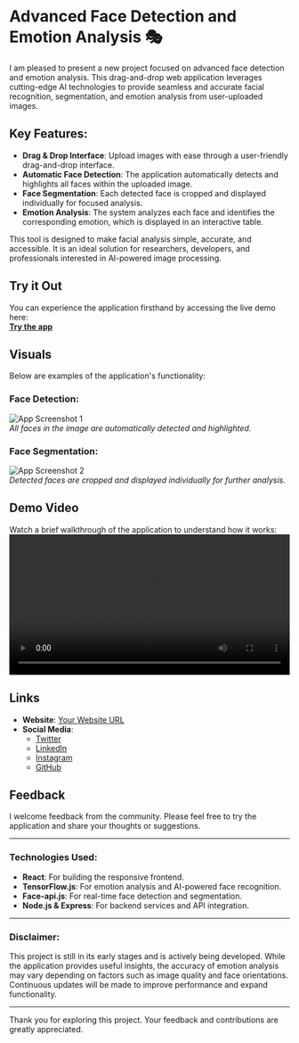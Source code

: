 # Advanced Face Detection and Emotion Analysis 🎭

I am pleased to present a new project focused on advanced face detection and emotion analysis. This drag-and-drop web application leverages cutting-edge AI technologies to provide seamless and accurate facial recognition, segmentation, and emotion analysis from user-uploaded images.

## Key Features:
- **Drag & Drop Interface**: Upload images with ease through a user-friendly drag-and-drop interface.
- **Automatic Face Detection**: The application automatically detects and highlights all faces within the uploaded image.
- **Face Segmentation**: Each detected face is cropped and displayed individually for focused analysis.
- **Emotion Analysis**: The system analyzes each face and identifies the corresponding emotion, which is displayed in an interactive table.

This tool is designed to make facial analysis simple, accurate, and accessible. It is an ideal solution for researchers, developers, and professionals interested in AI-powered image processing.

## Try it Out
You can experience the application firsthand by accessing the live demo here:  
[**Try the app**](https://lnkd.in/gnymPgPv)

## Visuals

Below are examples of the application's functionality:

### Face Detection:
![App Screenshot 1](https://mohammedshamseerpvofficial.github.io/face-segmentation/face-imagees/img14.jpg)  
*All faces in the image are automatically detected and highlighted.*

### Face Segmentation:
![App Screenshot 2](https://mohammedshamseerpvofficial.github.io/face-segmentation/face-imagees/sg2.jpg)  
*Detected faces are cropped and displayed individually for further analysis.*

## Demo Video
Watch a brief walkthrough of the application to understand how it works:  
<video width="100%" controls>
  <source src="https://mohammedshamseerpvofficial.github.io/face-segmentation/face-imagees/video1.mp4" type="video/mp4">
  Your browser does not support the video tag.
</video>

## Links
- **Website**: [Your Website URL](https://www.yourwebsite.com)
- **Social Media**:
  - [Twitter](https://twitter.com/yourhandle)
  - [LinkedIn](https://linkedin.com/in/yourprofile)
  - [Instagram](https://instagram.com/yourhandle)
  - [GitHub](https://github.com/yourusername)

## Feedback
I welcome feedback from the community. Please feel free to try the application and share your thoughts or suggestions.

---

### Technologies Used:
- **React**: For building the responsive frontend.
- **TensorFlow.js**: For emotion analysis and AI-powered face recognition.
- **Face-api.js**: For real-time face detection and segmentation.
- **Node.js & Express**: For backend services and API integration.

---

### Disclaimer:
This project is still in its early stages and is actively being developed. While the application provides useful insights, the accuracy of emotion analysis may vary depending on factors such as image quality and face orientations. Continuous updates will be made to improve performance and expand functionality.

---

Thank you for exploring this project. Your feedback and contributions are greatly appreciated.
